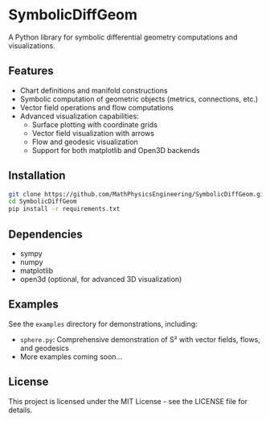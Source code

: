 # SymbolicDiffGeom

A Python library for symbolic differential geometry computations and visualizations.

## Features

- Chart definitions and manifold constructions
- Symbolic computation of geometric objects (metrics, connections, etc.)
- Vector field operations and flow computations
- Advanced visualization capabilities:
  - Surface plotting with coordinate grids
  - Vector field visualization with arrows
  - Flow and geodesic visualization
  - Support for both matplotlib and Open3D backends

## Installation

```bash
git clone https://github.com/MathPhysicsEngineering/SymbolicDiffGeom.git
cd SymbolicDiffGeom
pip install -r requirements.txt
```

## Dependencies

- sympy
- numpy
- matplotlib
- open3d (optional, for advanced 3D visualization)

## Examples

See the `examples` directory for demonstrations, including:

- `sphere.py`: Comprehensive demonstration of S² with vector fields, flows, and geodesics
- More examples coming soon...

## License

This project is licensed under the MIT License - see the LICENSE file for details. 